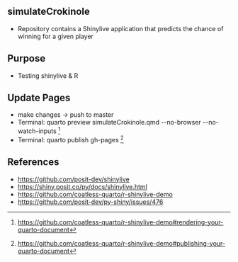 ## simulateCrokinole

- Repository contains a Shinylive application that predicts the chance of winning for a given player

## Purpose

- Testing shinylive & R  

## Update Pages

- make changes -> push to master
- Terminal: quarto preview simulateCrokinole.qmd --no-browser --no-watch-inputs [^1]
- Terminal: quarto publish gh-pages [^2]

## References

- https://github.com/posit-dev/shinylive
- https://shiny.posit.co/py/docs/shinylive.html
- https://github.com/coatless-quarto/r-shinylive-demo
- https://github.com/posit-dev/py-shiny/issues/476

[^1]: https://github.com/coatless-quarto/r-shinylive-demo#rendering-your-quarto-document
[^2]: https://github.com/coatless-quarto/r-shinylive-demo#publishing-your-quarto-document

